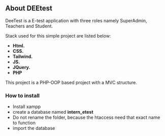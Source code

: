 <!-- <p align="center"><a href="" target="_blank"><img src="" width="400"></a></p> -->


## About DEEtest

DeeTest is a E-test application with three roles namely SuperAdmin, Teachers and Student.

Stack used for this simple project are listed below:

- **Html.**
- **CSS.**
- **Tailwind.**
- **JS.**
- **JQuery.**
- **PHP**


This project is a PHP-OOP based project with a MVC structure.


### How to install
- Install xampp 
- create a database named **intern_etest**
- Do not rename the folder, because the htaccess need that exact name to function 
- import the database



